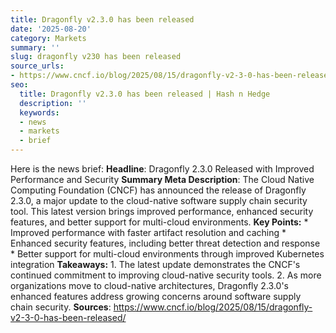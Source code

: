 ```yaml
---
title: Dragonfly v2.3.0 has been released
date: '2025-08-20'
category: Markets
summary: ''
slug: dragonfly v230 has been released
source_urls:
- https://www.cncf.io/blog/2025/08/15/dragonfly-v2-3-0-has-been-released/
seo:
  title: Dragonfly v2.3.0 has been released | Hash n Hedge
  description: ''
  keywords:
  - news
  - markets
  - brief
---
```


Here is the news brief:  **Headline**: Dragonfly 2.3.0 Released with Improved Performance and Security  **Summary Meta Description**: The Cloud Native Computing Foundation (CNCF) has announced the release of Dragonfly 2.3.0, a major update to the cloud-native software supply chain security tool. This latest version brings improved performance, enhanced security features, and better support for multi-cloud environments.  **Key Points:**  * Improved performance with faster artifact resolution and caching * Enhanced security features, including better threat detection and response * Better support for multi-cloud environments through improved Kubernetes integration  **Takeaways:**  1. The latest update demonstrates the CNCF's continued commitment to improving cloud-native security tools. 2. As more organizations move to cloud-native architectures, Dragonfly 2.3.0's enhanced features address growing concerns around software supply chain security.  **Sources**:  https://www.cncf.io/blog/2025/08/15/dragonfly-v2-3-0-has-been-released/ 
